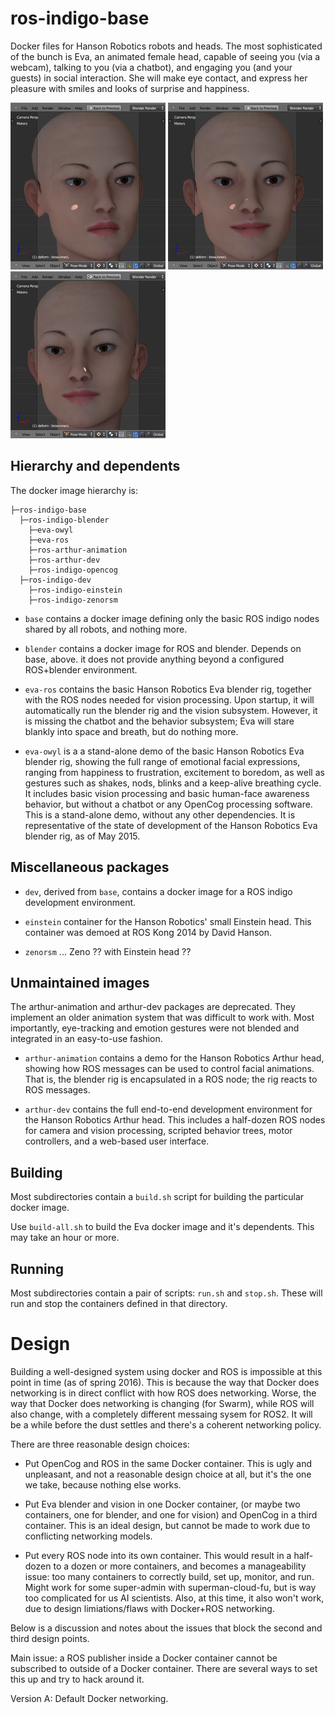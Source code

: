ros-indigo-base
===============
Docker files for Hanson Robotics robots and heads.  The most
sophisticated of the bunch is Eva, an animated female head, capable
of seeing you (via a webcam), talking to you (via a chatbot), and
engaging you (and your guests) in social interaction.  She will
make eye contact, and express her pleasure with smiles and looks
of surprise and happiness.

![Eva Splash 1](Eva-1-small.png) ![Eva Splash 2](Eva-2-small.png) ![Eva Splash 3](Eva-3-small.png)

## Hierarchy and dependents

The docker image hierarchy is:

    ├─ros-indigo-base
      ├─ros-indigo-blender
        ├─eva-owyl
        ├─eva-ros
        ├─ros-arthur-animation
        ├─ros-arthur-dev
        ├─ros-indigo-opencog
      ├─ros-indigo-dev
        ├─ros-indigo-einstein
        ├─ros-indigo-zenorsm


* `base` contains a docker image defining only the basic ROS indigo
   nodes shared by all robots, and nothing more.

* `blender` contains a docker image for ROS and blender. Depends on
   base, above.  it does not provide anything beyond a configured
   ROS+blender environment.

* `eva-ros` contains the basic Hanson Robotics Eva blender rig,
   together with the ROS nodes needed for vision processing.
   Upon startup, it will automatically run the blender rig and the
   vision subsystem.  However, it is missing the chatbot and the
   behavior subsystem; Eva will stare blankly into space and breath,
   but do nothing more.

* `eva-owyl` is a a stand-alone demo of the basic Hanson Robotics
   Eva blender rig, showing the full range of emotional facial
   expressions, ranging from happiness to frustration, excitement
   to boredom, as well as gestures such as shakes, nods, blinks and
   a keep-alive breathing cycle. It includes basic vision processing
   and basic human-face awareness behavior, but without a chatbot or
   any OpenCog processing software.  This is a stand-alone demo,
   without any other dependencies. It is representative of the state
   of development of the Hanson Robotics Eva blender rig, as of
   May 2015.


## Miscellaneous packages

* `dev`, derived from `base`, contains a docker image for a ROS indigo
   development environment.

* `einstein` container for the Hanson Robotics' small Einstein head.
  This container was demoed at ROS Kong 2014 by David Hanson.

* `zenorsm` ... Zeno ?? with Einstein head ??

## Unmaintained images
The arthur-animation and arthur-dev packages are deprecated. They
implement an older animation system that was difficult to work with.
Most importantly, eye-tracking and emotion gestures were not blended
and integrated in an easy-to-use fashion.

* `arthur-animation` contains a demo for the Hanson Robotics Arthur head,
   showing how ROS messages can be used to control facial animations.
   That is, the blender rig is encapsulated in a ROS node; the rig
   reacts to ROS messages.

* `arthur-dev` contains the full end-to-end development environment
   for the Hanson Robotics Arthur head.  This includes a half-dozen
   ROS nodes for camera and vision processing, scripted behavior trees,
   motor controllers, and a web-based user interface.

## Building
Most subdirectories contain a `build.sh` script for building the
particular docker image.

Use `build-all.sh` to build the Eva docker image and it's dependents.
This may take an hour or more.

## Running
Most subdirectories contain a pair of scripts: `run.sh` and `stop.sh`.
These will run and stop the containers defined in that directory.

# Design
Building a well-designed system using docker and ROS is impossible at
this point in time (as of spring 2016). This is because the way that
Docker does networking is in direct conflict with how ROS does
networking.  Worse, the way that Docker does networking is changing
(for Swarm), while ROS will also change, with a completely different
messaing sysem for ROS2.  It will be a while before the dust settles
and there's a coherent networking policy.

There are three reasonable design choices:

* Put OpenCog and ROS in the same Docker container.   This is ugly
  and unpleasant, and not a reasonable design choice at all, but it's
  the one we take, because nothing else works.

* Put Eva blender and vision in one Docker container, (or maybe two
  containers, one for blender, and one for vision) and OpenCog in a
  third container. This is an ideal design, but cannot be made to work
  due to conflicting networking models.

* Put every ROS node into its own container. This would result in a
  half-dozen to a dozen or more containers, and becomes a manageability
  issue: too many containers to correctly build, set up, monitor, and
  run.  Might work for some super-admin with superman-cloud-fu, but is
  way too complicated for us AI scientists.  Also, at this time, it also
  won't work, due to design limiations/flaws with Docker+ROS networking.

Below is a discussion and notes about the issues that block the second
and third design points.

Main issue: a ROS publisher inside a Docker container cannot be
subscribed to outside of a Docker container.  There are several ways
to set this up and try to hack around it.

Version A: Default Docker networking.


